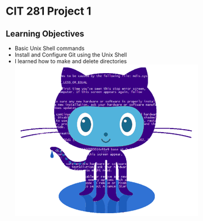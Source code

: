 # CIT 281 Project 1

## Learning Objectives

- Basic Unix Shell commands
- Install and Configure Git using the Unix Shell
- I learned how to make and delete directories
  ![](images/githubOctocat.png)
  [](https://pages.uoregon.edu/ebowden/281/)
